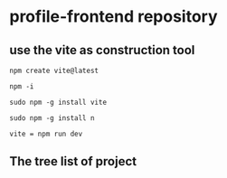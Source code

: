 # profile-frontend repository
## use the vite as construction tool
```shell
npm create vite@latest

npm -i

sudo npm -g install vite

sudo npm -g install n

vite = npm run dev
```

## The tree list of project